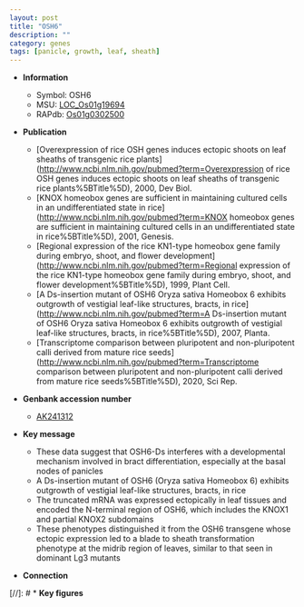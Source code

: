 ```yaml
---
layout: post
title: "OSH6"
description: ""
category: genes
tags: [panicle, growth, leaf, sheath]
---
```


* **Information**  
    + Symbol: OSH6  
    + MSU: [LOC_Os01g19694](http://rice.uga.edu/cgi-bin/ORF_infopage.cgi?orf=LOC_Os01g19694)  
    + RAPdb: [Os01g0302500](http://rapdb.dna.affrc.go.jp/viewer/gbrowse_details/irgsp1?name=Os01g0302500)  

* **Publication**  
    + [Overexpression of rice OSH genes induces ectopic shoots on leaf sheaths of transgenic rice plants](http://www.ncbi.nlm.nih.gov/pubmed?term=Overexpression of rice OSH genes induces ectopic shoots on leaf sheaths of transgenic rice plants%5BTitle%5D), 2000, Dev Biol.
    + [KNOX homeobox genes are sufficient in maintaining cultured cells in an undifferentiated state in rice](http://www.ncbi.nlm.nih.gov/pubmed?term=KNOX homeobox genes are sufficient in maintaining cultured cells in an undifferentiated state in rice%5BTitle%5D), 2001, Genesis.
    + [Regional expression of the rice KN1-type homeobox gene family during embryo, shoot, and flower development](http://www.ncbi.nlm.nih.gov/pubmed?term=Regional expression of the rice KN1-type homeobox gene family during embryo, shoot, and flower development%5BTitle%5D), 1999, Plant Cell.
    + [A Ds-insertion mutant of OSH6 Oryza sativa Homeobox 6 exhibits outgrowth of vestigial leaf-like structures, bracts, in rice](http://www.ncbi.nlm.nih.gov/pubmed?term=A Ds-insertion mutant of OSH6 Oryza sativa Homeobox 6 exhibits outgrowth of vestigial leaf-like structures, bracts, in rice%5BTitle%5D), 2007, Planta.
    + [Transcriptome comparison between pluripotent and non-pluripotent calli derived from mature rice seeds](http://www.ncbi.nlm.nih.gov/pubmed?term=Transcriptome comparison between pluripotent and non-pluripotent calli derived from mature rice seeds%5BTitle%5D), 2020, Sci Rep.

* **Genbank accession number**  
    + [AK241312](http://www.ncbi.nlm.nih.gov/nuccore/AK241312)

* **Key message**  
    + These data suggest that OSH6-Ds interferes with a developmental mechanism involved in bract differentiation, especially at the basal nodes of panicles
    + A Ds-insertion mutant of OSH6 (Oryza sativa Homeobox 6) exhibits outgrowth of vestigial leaf-like structures, bracts, in rice
    + The truncated mRNA was expressed ectopically in leaf tissues and encoded the N-terminal region of OSH6, which includes the KNOX1 and partial KNOX2 subdomains
    + These phenotypes distinguished it from the OSH6 transgene whose ectopic expression led to a blade to sheath transformation phenotype at the midrib region of leaves, similar to that seen in dominant Lg3 mutants

* **Connection**  

[//]: # * **Key figures**  


